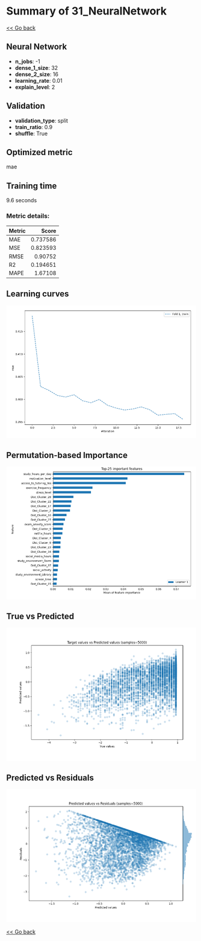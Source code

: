 # Summary of 31_NeuralNetwork

[<< Go back](../README.md)


## Neural Network
- **n_jobs**: -1
- **dense_1_size**: 32
- **dense_2_size**: 16
- **learning_rate**: 0.01
- **explain_level**: 2

## Validation
 - **validation_type**: split
 - **train_ratio**: 0.9
 - **shuffle**: True

## Optimized metric
mae

## Training time

9.6 seconds

### Metric details:
| Metric   |    Score |
|:---------|---------:|
| MAE      | 0.737586 |
| MSE      | 0.823593 |
| RMSE     | 0.90752  |
| R2       | 0.194651 |
| MAPE     | 1.67108  |



## Learning curves
![Learning curves](learning_curves.png)

## Permutation-based Importance
![Permutation-based Importance](permutation_importance.png)
## True vs Predicted

![True vs Predicted](true_vs_predicted.png)


## Predicted vs Residuals

![Predicted vs Residuals](predicted_vs_residuals.png)



[<< Go back](../README.md)

